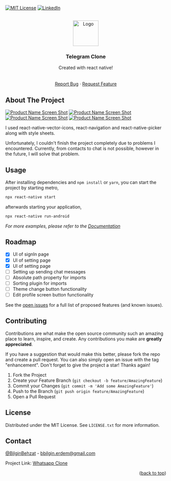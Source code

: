 <a name="readme-top"></a>

[![MIT License][license-shield]][license-url]
[![LinkedIn][linkedin-shield]][linkedin-url]

<!-- PROJECT LOGO -->
<br />
<div align="center">
  <a href="https://github.com/othneildrew/Best-README-Template">
    <img src="./telegramclone/assets/images/telegram_logo.png" alt="Logo" width="80">
  </a>

  <h3 align="center">Telegram Clone</h3>

  <p align="center">
    Created with react native!
    <br />
    <br />
    <br />
    <a href="https://github.com/patika-218-akbank-reactnative-bootcamp/assignment-3-kihlaj/issues">Report Bug</a>
    ·
    <a href="https://github.com/patika-218-akbank-reactnative-bootcamp/assignment-3-kihlaj/issues">Request Feature</a>
  </p>
</div>

<!-- ABOUT THE PROJECT -->

## About The Project

[![Product Name Screen Shot][product-screenshot1]](https://example.com)
[![Product Name Screen Shot][product-screenshot2]](https://example.com)
[![Product Name Screen Shot][product-screenshot3]](https://example.com)
[![Product Name Screen Shot][product-screenshot4]](https://example.com)

I used react-native-vector-icons, react-navigation and react-native-picker along with style sheets.

Unfortunately, I couldn't finish the project completely due to problems I encountered. Currently, from contacts to chat is not possible, however in the future, I will solve that problem.

## Usage

After installing dependencies and `npm install` or `yarn`, you can start the project by starting metro,

```bash
npx react-native start
```

afterwards starting your application,

```bash
npx react-native run-android
```

_For more examples, please refer to the [Documentation](https://reactnative.dev/docs/environment-setup)_

<!-- ROADMAP -->

## Roadmap

-   [x] UI of signIn page
-   [x] UI of setting page
-   [x] UI of setting page
-   [ ] Setting up sending chat messages
-   [ ] Absolute path property for imports
-   [ ] Sorting plugin for imports
-   [ ] Theme change button functionality
-   [ ] Edit profile screen button functionality

See the [open issues](https://github.com/othneildrew/Best-README-Template/issues) for a full list of proposed features (and known issues).

<!-- CONTRIBUTING -->

## Contributing

Contributions are what make the open source community such an amazing place to learn, inspire, and create. Any contributions you make are **greatly appreciated**.

If you have a suggestion that would make this better, please fork the repo and create a pull request. You can also simply open an issue with the tag "enhancement".
Don't forget to give the project a star! Thanks again!

1. Fork the Project
2. Create your Feature Branch (`git checkout -b feature/AmazingFeature`)
3. Commit your Changes (`git commit -m 'Add some AmazingFeature'`)
4. Push to the Branch (`git push origin feature/AmazingFeature`)
5. Open a Pull Request

<!-- LICENSE -->

## License

Distributed under the MIT License. See `LICENSE.txt` for more information.

<!-- CONTACT -->

## Contact

[@BilginBehzat](https://twitter.com/BilginBehzat) - bbilgin.erdem@gmail.com

Project Link: [Whatsapp Clone](https://github.com/patika-218-akbank-reactnative-bootcamp/assignment-3-kihlaj)

<p align="right">(<a href="#readme-top">back to top</a>)</p>

[contributors-shield]: https://img.shields.io/github/contributors/othneildrew/Best-README-Template.svg?style=for-the-badge
[contributors-url]: https://github.com/othneildrew/Best-README-Template/graphs/contributors
[forks-shield]: https://img.shields.io/github/forks/othneildrew/Best-README-Template.svg?style=for-the-badge
[forks-url]: https://github.com/othneildrew/Best-README-Template/network/members
[stars-shield]: https://img.shields.io/github/stars/othneildrew/Best-README-Template.svg?style=for-the-badge
[stars-url]: https://github.com/othneildrew/Best-README-Template/stargazers
[issues-shield]: https://img.shields.io/github/issues/othneildrew/Best-README-Template.svg?style=for-the-badge
[issues-url]: https://github.com/othneildrew/Best-README-Template/issues
[license-shield]: https://img.shields.io/github/license/othneildrew/Best-README-Template.svg?style=for-the-badge
[license-url]: https://github.com/othneildrew/Best-README-Template/blob/master/LICENSE.txt
[linkedin-shield]: https://img.shields.io/badge/-LinkedIn-black.svg?style=for-the-badge&logo=linkedin&colorB=555
[linkedin-url]: https://www.linkedin.com/in/bbilginerdem/
[product-screenshot1]: ./telegramclone/assets/images/ss-1.png
[product-screenshot2]: ./telegramclone/assets/images/ss-2.png
[product-screenshot3]: ./telegramclone/assets/images/ss-3.png
[product-screenshot4]: ./telegramclone/assets/images/ss-4.png
